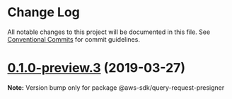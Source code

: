 # Change Log

All notable changes to this project will be documented in this file.
See [Conventional Commits](https://conventionalcommits.org) for commit guidelines.

# [0.1.0-preview.3](https://github.com/aws/aws-sdk-js-v3/compare/@aws-sdk/query-request-presigner@0.1.0-preview.2...@aws-sdk/query-request-presigner@0.1.0-preview.3) (2019-03-27)

**Note:** Version bump only for package @aws-sdk/query-request-presigner
